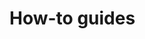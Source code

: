 How-to guides
===============

<!-- This part of the project documentation focuses on a **problem-oriented** approach. You'll tackle common tasks that you might have, with the help of the code provided in this project. -->

